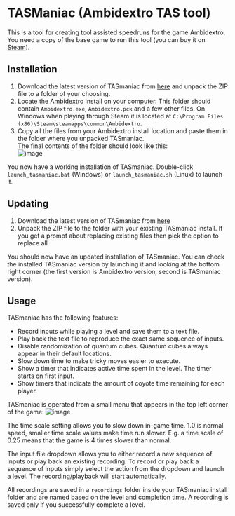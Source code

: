# TASManiac (Ambidextro TAS tool)

This is a tool for creating tool assisted speedruns for the game Ambidextro. You need a copy of the base game to run this tool (you can buy it on [Steam](https://store.steampowered.com/app/3445580/Ambidextro/)).

## Installation

1. Download the latest version of TASmaniac from [here](https://github.com/FeldrinH/TASmaniac/archive/refs/heads/main.zip) and unpack the ZIP file to a folder of your choosing.
2. Locate the Ambidextro install on your computer. This folder should contain `Ambidextro.exe`, `Ambidextro.pck` and a few other files. On Windows when playing through Steam it is located at `C:\Program Files (x86)\Steam\steamapps\common\Ambidextro`.
4. Copy all the files from your Ambidextro install location and paste them in the folder where you unpacked TASmaniac.  
   The final contents of the folder should look like this:  
![image](https://github.com/user-attachments/assets/6f1d954f-8478-480b-97c5-b65454e1286e)

You now have a working installation of TASmaniac. Double-click `launch_tasmaniac.bat` (Windows) or `launch_tasmaniac.sh` (Linux) to launch it.

## Updating

1. Download the latest version of TASmaniac from [here](https://github.com/FeldrinH/TASmaniac/archive/refs/heads/main.zip)
2. Unpack the ZIP file to the folder with your existing TASmaniac install. If you get a prompt about replacing existing files then pick the option to replace all.

You should now have an updated installation of TASmaniac. You can check the installed TASmaniac version by launching it and looking at the bottom right corner (the first version is Ambidextro version, second is TASmaniac version).

## Usage

TASmaniac has the following features:

* Record inputs while playing a level and save them to a text file.
* Play back the text file to reproduce the exact same sequence of inputs.
* Disable randomization of quantum cubes. Quantum cubes always appear in their default locations.
* Slow down time to make tricky moves easier to execute.
* Show a timer that indicates active time spent in the level. The timer starts on first input.
* Show timers that indicate the amount of coyote time remaining for each player.

TASmaniac is operated from a small menu that appears in the top left corner of the game:
![image](https://github.com/user-attachments/assets/de3022c4-6711-493e-a78f-77ff525c1396)

The time scale setting allows you to slow down in-game time. 1.0 is normal speed, smaller time scale values make time run slower. E.g. a time scale of 0.25 means that the game is 4 times slower than normal.

The input file dropdown allows you to either record a new sequence of inputs or play back an existing recording.
To record or play back a sequence of inputs simply select the action from the dropdown and launch a level. The recording/playback will start automatically.

All recordings are saved in a `recordings` folder inside your TASmaniac install folder and are named based on the level and completion time.
A recording is saved only if you successfully complete a level.
